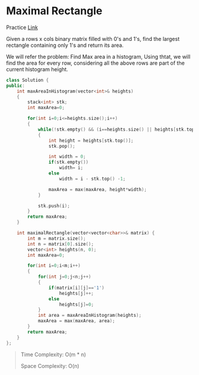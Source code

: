 # Maximal Rectangle

Practice [Link](https://leetcode.com/problems/maximal-rectangle/description/)


Given a rows x cols binary matrix filled with 0's and 1's, find the largest rectangle containing only 1's and return its area.


We will refer the problem: Find Max area in a histogram, Using thtat, we will find the area for every row, considering all the above rows are part of the current histogram height.
```cpp
class Solution {
public:
    int maxAreaInHistogram(vector<int>& heights)
    {
        stack<int> stk;
        int maxArea=0;

        for(int i=0;i<=heights.size();i++)
        {
            while(!stk.empty() && (i==heights.size() || heights[stk.top()] >= heights[i]))
            {
                int height = heights[stk.top()];
                stk.pop();

                int width = 0;
                if(stk.empty())
                    width= i;
                else
                    width = i - stk.top() -1;

                maxArea = max(maxArea, height*width);
            }

            stk.push(i);
        }
        return maxArea;
    }

    int maximalRectangle(vector<vector<char>>& matrix) {
        int m = matrix.size();
        int n = matrix[0].size();
        vector<int> heights(n, 0);
        int maxArea=0;

        for(int i=0;i<m;i++)
        {
            for(int j=0;j<n;j++)
            {
                if(matrix[i][j]=='1')
                    heights[j]++;
                else
                    heights[j]=0;
            }
            int area = maxAreaInHistogram(heights);
            maxArea = max(maxArea, area);
        }
        return maxArea;
    }
};
```

> Time Complexity: O(m * n)
>
> Space Complexity: O(n)